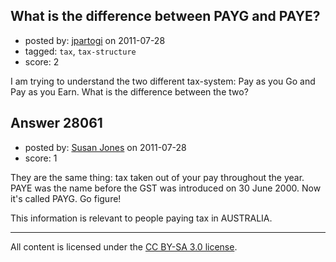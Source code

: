 ## What is the difference between PAYG and PAYE?

- posted by: [jpartogi](https://stackexchange.com/users/-1/911-jpartogi) on 2011-07-28
- tagged: `tax`, `tax-structure`
- score: 2

I am trying to understand the two different tax-system: Pay as you Go and Pay as you Earn. What is the difference between the two?


## Answer 28061

- posted by: [Susan Jones](https://stackexchange.com/users/-1/2737-susan-jones) on 2011-07-28
- score: 1

They are the same thing: tax taken out of your pay throughout the year. PAYE was the name before the GST was introduced on 30 June 2000. Now it's called PAYG. Go figure!

This information is relevant to people paying tax in AUSTRALIA.



---

All content is licensed under the [CC BY-SA 3.0 license](https://creativecommons.org/licenses/by-sa/3.0/).
